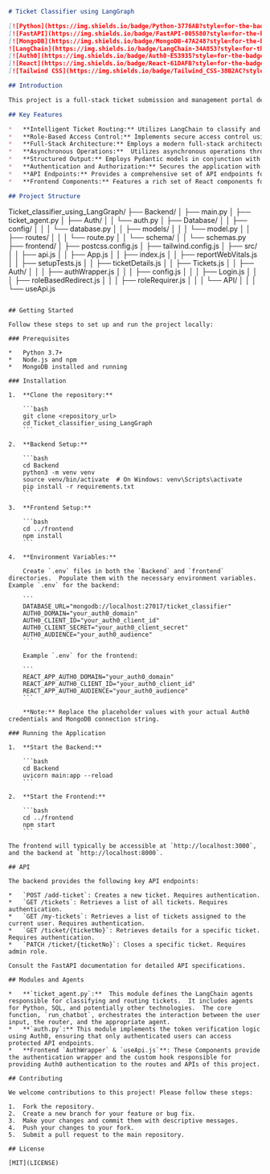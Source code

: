 ```markdown
# Ticket Classifier using LangGraph

[![Python](https://img.shields.io/badge/Python-3776AB?style=for-the-badge&logo=python&logoColor=white)](https://www.python.org/)
[![FastAPI](https://img.shields.io/badge/FastAPI-005580?style=for-the-badge&logo=fastapi&logoColor=white)](https://fastapi.tiangolo.com/)
[![MongoDB](https://img.shields.io/badge/MongoDB-47A248?style=for-the-badge&logo=mongodb&logoColor=white)](https://www.mongodb.com/)
![LangChain](https://img.shields.io/badge/LangChain-34A853?style=for-the-badge&logo=langchain&logoColor=white)
[![Auth0](https://img.shields.io/badge/Auth0-E53935?style=for-the-badge&logo=auth0&logoColor=white)](https://auth0.com/)
[![React](https://img.shields.io/badge/React-61DAFB?style=for-the-badge&logo=react&logoColor=black)](https://reactjs.org/)
[![Tailwind CSS](https://img.shields.io/badge/Tailwind_CSS-38B2AC?style=for-the-badge&logo=tailwind-css&logoColor=white)](https://tailwindcss.com/)

## Introduction

This project is a full-stack ticket submission and management portal designed to streamline the process of creating, classifying, and resolving support tickets. It leverages a combination of cutting-edge technologies, including FastAPI for the backend, React for the frontend, LangChain for intelligent ticket routing and analysis, and Auth0 for secure authentication and authorization. The system employs role-based access control, ensuring that users have appropriate permissions based on their assigned roles.

## Key Features

*   **Intelligent Ticket Routing:** Utilizes LangChain to classify and route tickets to specialized agents (e.g., Python, SQL, React) based on the ticket's content.
*   **Role-Based Access Control:** Implements secure access control using Auth0, restricting access to certain features based on user roles (e.g., admin vs. user).
*   **Full-Stack Architecture:** Employs a modern full-stack architecture with a FastAPI backend and a React frontend for a seamless user experience.
*   **Asynchronous Operations:**  Utilizes asynchronous operations throughout the codebase for improved performance and responsiveness.
*   **Structured Output:** Employs Pydantic models in conjunction with LangChain agents to ensure structured and predictable LLM responses.
*   **Authentication and Authorization:** Secures the application with Auth0, providing robust authentication and authorization capabilities.
*   **API Endpoints:** Provides a comprehensive set of API endpoints for ticket creation, retrieval, and management.
*   **Frontend Components:** Features a rich set of React components for submitting, viewing, and managing tickets.

## Project Structure

```
Ticket_classifier_using_LangGraph/
├── Backend/
│   ├── main.py
│   ├── ticket_agent.py
│   ├── Auth/
│   │   └── auth.py
│   ├── Database/
│   │   ├── config/
│   │   │   └── database.py
│   │   ├── models/
│   │   │   └── model.py
│   │   ├── routes/
│   │   │   └── route.py
│   │   └── schema/
│   │       └── schemas.py
├── frontend/
│   ├── postcss.config.js
│   ├── tailwind.config.js
│   ├── src/
│   │   ├── api.js
│   │   ├── App.js
│   │   ├── index.js
│   │   ├── reportWebVitals.js
│   │   ├── setupTests.js
│   │   ├── ticketDetails.js
│   │   ├── Tickets.js
│   │   ├── Auth/
│   │   │   ├── authWrapper.js
│   │   │   ├── config.js
│   │   │   ├── Login.js
│   │   │   ├── roleBasedRedirect.js
│   │   │   ├── roleRequirer.js
│   │   │   └── API/
│   │   │       └── useApi.js
```

## Getting Started

Follow these steps to set up and run the project locally:

### Prerequisites

*   Python 3.7+
*   Node.js and npm
*   MongoDB installed and running

### Installation

1.  **Clone the repository:**

    ```bash
    git clone <repository_url>
    cd Ticket_classifier_using_LangGraph
    ```

2.  **Backend Setup:**

    ```bash
    cd Backend
    python3 -m venv venv
    source venv/bin/activate  # On Windows: venv\Scripts\activate
    pip install -r requirements.txt
    ```

3.  **Frontend Setup:**

    ```bash
    cd ../frontend
    npm install
    ```

4.  **Environment Variables:**

    Create `.env` files in both the `Backend` and `frontend` directories.  Populate them with the necessary environment variables.  Example `.env` for the backend:

    ```
    DATABASE_URL="mongodb://localhost:27017/ticket_classifier"
    AUTH0_DOMAIN="your_auth0_domain"
    AUTH0_CLIENT_ID="your_auth0_client_id"
    AUTH0_CLIENT_SECRET="your_auth0_client_secret"
    AUTH0_AUDIENCE="your_auth0_audience"
    ```

    Example `.env` for the frontend:

    ```
    REACT_APP_AUTH0_DOMAIN="your_auth0_domain"
    REACT_APP_AUTH0_CLIENT_ID="your_auth0_client_id"
    REACT_APP_AUTH0_AUDIENCE="your_auth0_audience"
    ```

    **Note:** Replace the placeholder values with your actual Auth0 credentials and MongoDB connection string.

### Running the Application

1.  **Start the Backend:**

    ```bash
    cd Backend
    uvicorn main:app --reload
    ```

2.  **Start the Frontend:**

    ```bash
    cd ../frontend
    npm start
    ```

The frontend will typically be accessible at `http://localhost:3000`, and the backend at `http://localhost:8000`.

## API

The backend provides the following key API endpoints:

*   `POST /add-ticket`: Creates a new ticket. Requires authentication.
*   `GET /tickets`: Retrieves a list of all tickets. Requires authentication.
*   `GET /my-tickets`: Retrieves a list of tickets assigned to the current user. Requires authentication.
*   `GET /ticket/{ticketNo}`: Retrieves details for a specific ticket. Requires authentication.
*   `PATCH /ticket/{ticketNo}`: Closes a specific ticket. Requires admin role.

Consult the FastAPI documentation for detailed API specifications.

## Modules and Agents

*   **`ticket_agent.py`:**  This module defines the LangChain agents responsible for classifying and routing tickets.  It includes agents for Python, SQL, and potentially other technologies.  The core function, `run_chatbot`, orchestrates the interaction between the user input, the router, and the appropriate agent.
*   **`auth.py`:** This module implements the token verification logic using Auth0, ensuring that only authenticated users can access protected API endpoints.
*   **Frontend `AuthWrapper` & `useApi.js`**: These Components provide the authentication wrapper and the custom hook responsible for providing Auth0 authentication to the routes and APIs of this project.

## Contributing

We welcome contributions to this project! Please follow these steps:

1.  Fork the repository.
2.  Create a new branch for your feature or bug fix.
3.  Make your changes and commit them with descriptive messages.
4.  Push your changes to your fork.
5.  Submit a pull request to the main repository.

## License

[MIT](LICENSE)
```